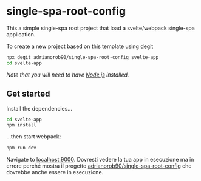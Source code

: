 # single-spa-root-config

This a simple single-spa root project that load a svelte/webpack single-spa application.


To create a new project based on this template using [degit](https://github.com/adrianorob90/single-spa-root-config)


```bash
npx degit adrianorob90/single-spa-root-config svelte-app
cd svelte-app
```

*Note that you will need to have [Node.js](https://nodejs.org) installed.*


## Get started

Install the dependencies...

```bash
cd svelte-app
npm install
```

...then start webpack:

```bash
npm run dev
```

Navigate to [localhost:9000](http://localhost:9000). Dovresti vedere la tua app in esecuzione ma in errore perché mostra il progetto [adrianorob90/single-spa-root-config](https://github.com/adrianorob90/svelte-webpack-single-spa-app ) che dovrebbe anche essere in esecuzione. 

